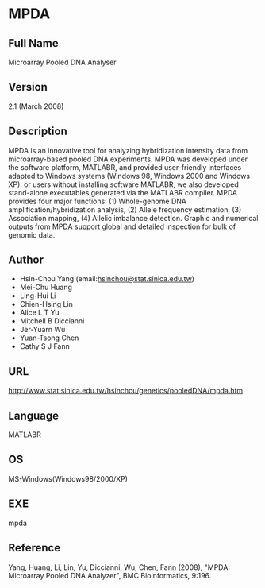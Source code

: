 # MPDA

## Full Name
Microarray Pooled DNA Analyser

## Version
2.1 (March 2008)

## Description
MPDA is an innovative tool for analyzing hybridization intensity data from microarray-based pooled DNA experiments. MPDA was developed under the software platform, MATLABR, and provided user-friendly interfaces adapted to Windows systems (Windows 98, Windows 2000 and Windows XP). or users without installing software MATLABR, we also developed stand-alone executables generated via the MATLABR compiler. MPDA provides four major functions: (1) Whole-genome DNA amplification/hybridization analysis, (2) Allele frequency estimation, (3) Association mapping, (4) Allelic imbalance detection. Graphic and numerical outputs from MPDA support global and detailed inspection for bulk of genomic data.

## Author
* Hsin-Chou Yang (email:hsinchou@stat.sinica.edu.tw)
* Mei-Chu Huang
* Ling-Hui Li
* Chien-Hsing Lin
* Alice L T Yu
* Mitchell B Diccianni
* Jer-Yuarn Wu
* Yuan-Tsong Chen
* Cathy S J Fann

## URL
http://www.stat.sinica.edu.tw/hsinchou/genetics/pooledDNA/mpda.htm

## Language
MATLABR

## OS
MS-Windows(Windows98/2000/XP)

## EXE
mpda

## Reference
Yang, Huang, Li, Lin, Yu, Diccianni, Wu, Chen, Fann (2008), "MPDA: Microarray Pooled DNA Analyzer", BMC Bioinformatics, 9:196.